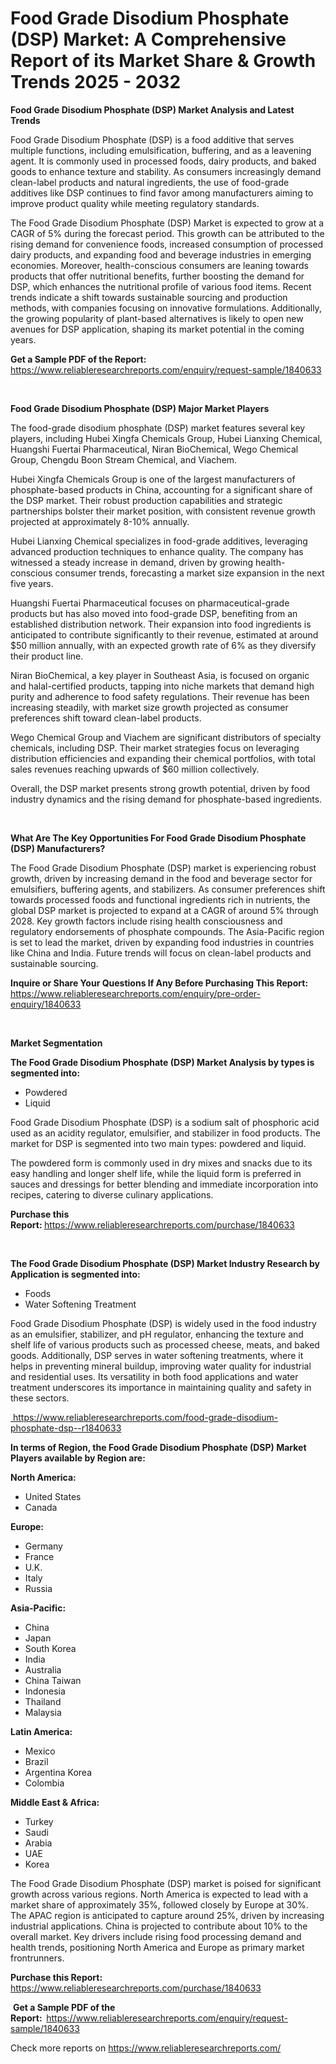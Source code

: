 <p><h1>Food Grade Disodium Phosphate (DSP) Market: A Comprehensive Report of its Market Share & Growth Trends 2025 - 2032</h1></p><p><strong>Food Grade Disodium Phosphate (DSP) Market Analysis and Latest Trends</strong></p>
<p><p>Food Grade Disodium Phosphate (DSP) is a food additive that serves multiple functions, including emulsification, buffering, and as a leavening agent. It is commonly used in processed foods, dairy products, and baked goods to enhance texture and stability. As consumers increasingly demand clean-label products and natural ingredients, the use of food-grade additives like DSP continues to find favor among manufacturers aiming to improve product quality while meeting regulatory standards.</p><p>The Food Grade Disodium Phosphate (DSP) Market is expected to grow at a CAGR of 5% during the forecast period. This growth can be attributed to the rising demand for convenience foods, increased consumption of processed dairy products, and expanding food and beverage industries in emerging economies. Moreover, health-conscious consumers are leaning towards products that offer nutritional benefits, further boosting the demand for DSP, which enhances the nutritional profile of various food items. Recent trends indicate a shift towards sustainable sourcing and production methods, with companies focusing on innovative formulations. Additionally, the growing popularity of plant-based alternatives is likely to open new avenues for DSP application, shaping its market potential in the coming years.</p></p>
<p><strong>Get a Sample PDF of the Report:&nbsp;</strong> <a href="https://www.reliableresearchreports.com/enquiry/request-sample/1840633?utm_campaign=2263&utm_medium=2&utm_source=Github&utm_content=ia&utm_term=15022025&utm_id=food-grade-disodium-phosphate-dsp">https://www.reliableresearchreports.com/enquiry/request-sample/1840633</a></p>
<p>&nbsp;</p>
<p><strong>Food Grade Disodium Phosphate (DSP) Major Market Players</strong></p>
<p><p>The food-grade disodium phosphate (DSP) market features several key players, including Hubei Xingfa Chemicals Group, Hubei Lianxing Chemical, Huangshi Fuertai Pharmaceutical, Niran BioChemical, Wego Chemical Group, Chengdu Boon Stream Chemical, and Viachem. </p><p>Hubei Xingfa Chemicals Group is one of the largest manufacturers of phosphate-based products in China, accounting for a significant share of the DSP market. Their robust production capabilities and strategic partnerships bolster their market position, with consistent revenue growth projected at approximately 8-10% annually. </p><p>Hubei Lianxing Chemical specializes in food-grade additives, leveraging advanced production techniques to enhance quality. The company has witnessed a steady increase in demand, driven by growing health-conscious consumer trends, forecasting a market size expansion in the next five years.</p><p>Huangshi Fuertai Pharmaceutical focuses on pharmaceutical-grade products but has also moved into food-grade DSP, benefiting from an established distribution network. Their expansion into food ingredients is anticipated to contribute significantly to their revenue, estimated at around $50 million annually, with an expected growth rate of 6% as they diversify their product line.</p><p>Niran BioChemical, a key player in Southeast Asia, is focused on organic and halal-certified products, tapping into niche markets that demand high purity and adherence to food safety regulations. Their revenue has been increasing steadily, with market size growth projected as consumer preferences shift toward clean-label products.</p><p>Wego Chemical Group and Viachem are significant distributors of specialty chemicals, including DSP. Their market strategies focus on leveraging distribution efficiencies and expanding their chemical portfolios, with total sales revenues reaching upwards of $60 million collectively.</p><p>Overall, the DSP market presents strong growth potential, driven by food industry dynamics and the rising demand for phosphate-based ingredients.</p></p>
<p>&nbsp;</p>
<p><strong>What Are The Key Opportunities For Food Grade Disodium Phosphate (DSP) Manufacturers?</strong></p>
<p><p>The Food Grade Disodium Phosphate (DSP) market is experiencing robust growth, driven by increasing demand in the food and beverage sector for emulsifiers, buffering agents, and stabilizers. As consumer preferences shift towards processed foods and functional ingredients rich in nutrients, the global DSP market is projected to expand at a CAGR of around 5% through 2028. Key growth factors include rising health consciousness and regulatory endorsements of phosphate compounds. The Asia-Pacific region is set to lead the market, driven by expanding food industries in countries like China and India. Future trends will focus on clean-label products and sustainable sourcing.</p></p>
<p><strong>Inquire or Share Your Questions If Any Before Purchasing This Report:</strong> <a href="https://www.reliableresearchreports.com/enquiry/pre-order-enquiry/1840633?utm_campaign=2263&utm_medium=2&utm_source=Github&utm_content=ia&utm_term=15022025&utm_id=food-grade-disodium-phosphate-dsp">https://www.reliableresearchreports.com/enquiry/pre-order-enquiry/1840633</a></p>
<p>&nbsp;</p>
<p><strong>Market Segmentation</strong></p>
<p><strong>The Food Grade Disodium Phosphate (DSP) Market Analysis by types is segmented into:</strong></p>
<p><ul><li>Powdered</li><li>Liquid</li></ul></p>
<p><p>Food Grade Disodium Phosphate (DSP) is a sodium salt of phosphoric acid used as an acidity regulator, emulsifier, and stabilizer in food products. The market for DSP is segmented into two main types: powdered and liquid. </p><p>The powdered form is commonly used in dry mixes and snacks due to its easy handling and longer shelf life, while the liquid form is preferred in sauces and dressings for better blending and immediate incorporation into recipes, catering to diverse culinary applications.</p></p>
<p><strong>Purchase this Report:&nbsp;</strong><a href="https://www.reliableresearchreports.com/purchase/1840633?utm_campaign=2263&utm_medium=2&utm_source=Github&utm_content=ia&utm_term=15022025&utm_id=food-grade-disodium-phosphate-dsp">https://www.reliableresearchreports.com/purchase/1840633</a></p>
<p>&nbsp;</p>
<p><strong>The Food Grade Disodium Phosphate (DSP) Market Industry Research by Application is segmented into:</strong></p>
<p><ul><li>Foods</li><li>Water Softening Treatment</li></ul></p>
<p><p>Food Grade Disodium Phosphate (DSP) is widely used in the food industry as an emulsifier, stabilizer, and pH regulator, enhancing the texture and shelf life of various products such as processed cheese, meats, and baked goods. Additionally, DSP serves in water softening treatments, where it helps in preventing mineral buildup, improving water quality for industrial and residential uses. Its versatility in both food applications and water treatment underscores its importance in maintaining quality and safety in these sectors.</p></p>
<p><a href="https://www.reliableresearchreports.com/food-grade-disodium-phosphate-dsp--r1840633?utm_campaign=2263&utm_medium=2&utm_source=Github&utm_content=ia&utm_term=15022025&utm_id=food-grade-disodium-phosphate-dsp">&nbsp;https://www.reliableresearchreports.com/food-grade-disodium-phosphate-dsp--r1840633</a></p>
<p><strong>In terms of Region, the Food Grade Disodium Phosphate (DSP) Market Players available by Region are:</strong></p>
<p>
    <p> <strong> North America: </strong>
        <ul>
            <li>United States</li>
            <li>Canada</li>
        </ul>
        </p> 
    <p> <strong> Europe: </strong>
        <ul>
            <li>Germany</li>
            <li>France</li>
            <li>U.K.</li>
            <li>Italy</li>
            <li>Russia</li>
        </ul>
        </p> 
    <p> <strong> Asia-Pacific: </strong>
        <ul>
            <li>China</li>
            <li>Japan</li>
            <li>South Korea</li>
            <li>India</li>
            <li>Australia</li>
            <li>China Taiwan</li>
            <li>Indonesia</li>
            <li>Thailand</li>
            <li>Malaysia</li>
        </ul>
        </p> 
    <p> <strong> Latin America: </strong>
        <ul>
            <li>Mexico</li>
            <li>Brazil</li>
            <li>Argentina Korea</li>
            <li>Colombia</li>
        </ul>
        </p> 
    <p> <strong> Middle East & Africa: </strong>
        <ul>
            <li>Turkey</li>
            <li>Saudi</li>
            <li>Arabia</li>
            <li>UAE</li>
            <li>Korea</li>
        </ul>
    </p>
    </p>
<p><p>The Food Grade Disodium Phosphate (DSP) market is poised for significant growth across various regions. North America is expected to lead with a market share of approximately 35%, followed closely by Europe at 30%. The APAC region is anticipated to capture around 25%, driven by increasing industrial applications. China is projected to contribute about 10% to the overall market. Key drivers include rising food processing demand and health trends, positioning North America and Europe as primary market frontrunners.</p></p>
<p><strong>Purchase this Report: </strong><a href="https://www.reliableresearchreports.com/purchase/1840633?utm_campaign=2263&utm_medium=2&utm_source=Github&utm_content=ia&utm_term=15022025&utm_id=food-grade-disodium-phosphate-dsp">https://www.reliableresearchreports.com/purchase/1840633</a></p>
<p>&nbsp;<strong>Get a Sample PDF of the Report:&nbsp;&nbsp;</strong><a href="https://www.reliableresearchreports.com/enquiry/request-sample/1840633?utm_campaign=2263&utm_medium=2&utm_source=Github&utm_content=ia&utm_term=15022025&utm_id=food-grade-disodium-phosphate-dsp">https://www.reliableresearchreports.com/enquiry/request-sample/1840633</a></p>
<p><strong></strong></p>
<p>Check more reports on <a href="https://www.reliableresearchreports.com/?utm_campaign=2263&utm_medium=2&utm_source=Github&utm_content=ia&utm_term=15022025&utm_id=food-grade-disodium-phosphate-dsp">https://www.reliableresearchreports.com/</a></p>